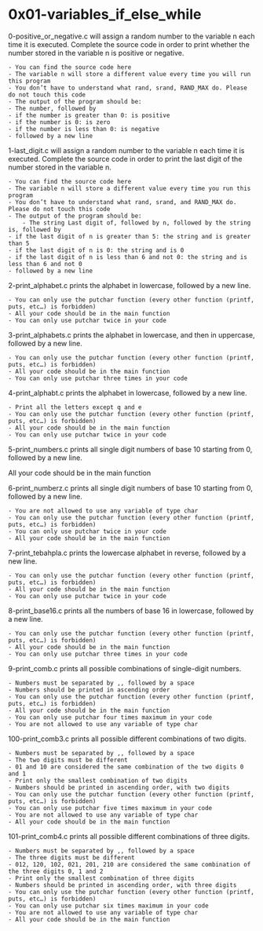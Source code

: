 # 0x01-variables_if_else_while

0-positive_or_negative.c will assign a random number to the variable n each time it is executed. Complete the source code in order to print whether the number stored in the variable n is positive or negative.

    - You can find the source code here
    - The variable n will store a different value every time you will run this program
    - You don’t have to understand what rand, srand, RAND_MAX do. Please do not touch this code
    - The output of the program should be:
    - The number, followed by
    - if the number is greater than 0: is positive
    - if the number is 0: is zero
    - if the number is less than 0: is negative
    - followed by a new line


1-last_digit.c will assign a random number to the variable n each time it is executed. Complete the source code in order to print the last digit of the number stored in the variable n.

    - You can find the source code here
    - The variable n will store a different value every time you run this program
    - You don’t have to understand what rand, srand, and RAND_MAX do. Please do not touch this code
    - The output of the program should be:
        - The string Last digit of, followed by n, followed by the string is, followed by
    - if the last digit of n is greater than 5: the string and is greater than 5
    - if the last digit of n is 0: the string and is 0
    - if the last digit of n is less than 6 and not 0: the string and is less than 6 and not 0
    - followed by a new line

2-print_alphabet.c prints the alphabet in lowercase, followed by a new line.

    - You can only use the putchar function (every other function (printf, puts, etc…) is forbidden)
    - All your code should be in the main function
    - You can only use putchar twice in your code

3-print_alphabets.c prints the alphabet in lowercase, and then in uppercase, followed by a new line.

    - You can only use the putchar function (every other function (printf, puts, etc…) is forbidden)
    - All your code should be in the main function
    - You can only use putchar three times in your code

4-print_alphabt.c prints the alphabet in lowercase, followed by a new line.

    - Print all the letters except q and e
    - You can only use the putchar function (every other function (printf, puts, etc…) is forbidden)
    - All your code should be in the main function
    - You can only use putchar twice in your code


5-print_numbers.c prints all single digit numbers of base 10 starting from 0, followed by a new line.

All your code should be in the main function

6-print_numberz.c prints all single digit numbers of base 10 starting from 0, followed by a new line.

    - You are not allowed to use any variable of type char
    - You can only use the putchar function (every other function (printf, puts, etc…) is forbidden)
    - You can only use putchar twice in your code
    - All your code should be in the main function

7-print_tebahpla.c prints the lowercase alphabet in reverse, followed by a new line.

    - You can only use the putchar function (every other function (printf, puts, etc…) is forbidden)
    - All your code should be in the main function
    - You can only use putchar twice in your code

8-print_base16.c prints all the numbers of base 16 in lowercase, followed by a new line.

    - You can only use the putchar function (every other function (printf, puts, etc…) is forbidden)
    - All your code should be in the main function
    - You can only use putchar three times in your code

9-print_comb.c prints all possible combinations of single-digit numbers.

    - Numbers must be separated by ,, followed by a space
    - Numbers should be printed in ascending order
    - You can only use the putchar function (every other function (printf, puts, etc…) is forbidden)
    - All your code should be in the main function
    - You can only use putchar four times maximum in your code
    - You are not allowed to use any variable of type char


100-print_comb3.c prints all possible different combinations of two digits.

    - Numbers must be separated by ,, followed by a space
    - The two digits must be different
    - 01 and 10 are considered the same combination of the two digits 0 and 1
    - Print only the smallest combination of two digits
    - Numbers should be printed in ascending order, with two digits
    - You can only use the putchar function (every other function (printf, puts, etc…) is forbidden)
    - You can only use putchar five times maximum in your code
    - You are not allowed to use any variable of type char
    - All your code should be in the main function

101-print_comb4.c prints all possible different combinations of three digits.

    - Numbers must be separated by ,, followed by a space
    - The three digits must be different
    - 012, 120, 102, 021, 201, 210 are considered the same combination of the three digits 0, 1 and 2
    - Print only the smallest combination of three digits
    - Numbers should be printed in ascending order, with three digits
    - You can only use the putchar function (every other function (printf, puts, etc…) is forbidden)
    - You can only use putchar six times maximum in your code
    - You are not allowed to use any variable of type char
    - All your code should be in the main function